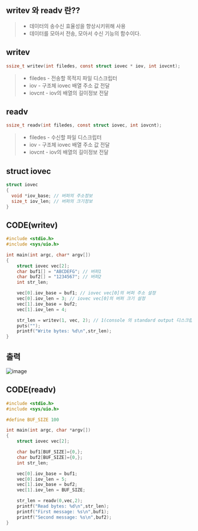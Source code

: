 ## writev 와 readv 란??
> * 데이터의 송수신 효율성을 향상시키위해 사용
> * 데이터를 모아서 전송, 모아서 수신 기능의 함수이다.

## writev
```c
ssize_t writev(int filedes, const struct iovec * iov, int iovcnt);
```
>   * filedes - 전송할 목적지 파일 디스크립터
>   * iov - 구조체 iovec 배열 주소 값 전달
>   * iovcnt - iov의 배열의 길이정보 전달

## readv
```c
ssize_t readv(int filedes, const struct iovec, int iovcnt);
```
> * filedes - 수신할 파일 디스크립터
>  * iov - 구조체 iovec 배열 주소 값 전달
>  * iovcnt - iov의 배열의 길이정보 전달
 

## struct iovec
```c
struct iovec
{
  void *iov_base; // 버퍼의 주소정보
  size_t iov_len; // 버퍼의 크기정보
}
```

## CODE(writev)
```c
#include <stdio.h>
#include <sys/uio.h>

int main(int argc, char* argv[])
{
    struct iovec vec[2];
    char buf1[] = "ABCDEFG"; // 버퍼1
    char buf2[] = "1234567"; // 버퍼2
    int str_len;

    vec[0].iov_base = buf1; // iovec vec[0]의 버퍼 주소 설정
    vec[0].iov_len = 3; // iovec vec[0]의 버퍼 크기 설정
    vec[1].iov_base = buf2; 
    vec[1].iov_len = 4;

    str_len = writev(1, vec, 2); // 1(console 의 standard output 디스크립터), vec버퍼, 크기2
    puts("");
    printf("Write bytes: %d\n",str_len);
}
```
## 출력
![image](https://user-images.githubusercontent.com/79188587/167243254-fea9a944-9456-4912-affd-54be0cb0cf7f.png)

## CODE(readv)
```c
#include <stdio.h>
#include <sys/uio.h>

#define BUF_SIZE 100

int main(int argc, char *argv[])
{
    struct iovec vec[2];

    char buf1[BUF_SIZE]={0,};
    char buf2[BUF_SIZE]={0,};
    int str_len;

    vec[0].iov_base = buf1;
    vec[0].iov_len = 5;
    vec[1].iov_base = buf2;
    vec[1].iov_len = BUF_SIZE;

    str_len = readv(0,vec,2);
    printf("Read bytes: %d\n",str_len);
    printf("First message: %s\n",buf1);
    printf("Second message: %s\n",buf2);    
}
```
